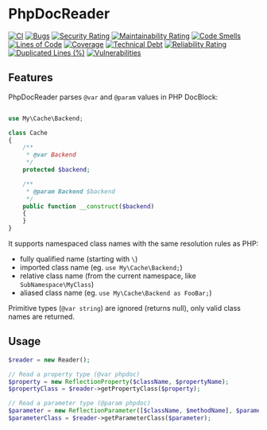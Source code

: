 # PhpDocReader

[![CI](https://github.com/fractalzombie/frzb-php-doc-parser/actions/workflows/build.yml/badge.svg?branch=master)](https://github.com/fractalzombie/frzb-php-doc-parser/actions/workflows/ci.yml)
[![Bugs](https://sonarcloud.io/api/project_badges/measure?project=fractalzombie_frzb-php-doc-parser&metric=bugs)](https://sonarcloud.io/summary/new_code?id=fractalzombie_frzb-php-doc-parser)
[![Security Rating](https://sonarcloud.io/api/project_badges/measure?project=fractalzombie_frzb-php-doc-parser&metric=security_rating)](https://sonarcloud.io/summary/new_code?id=fractalzombie_frzb-php-doc-parser)
[![Maintainability Rating](https://sonarcloud.io/api/project_badges/measure?project=fractalzombie_frzb-php-doc-parser&metric=sqale_rating)](https://sonarcloud.io/summary/new_code?id=fractalzombie_frzb-php-doc-parser)
[![Code Smells](https://sonarcloud.io/api/project_badges/measure?project=fractalzombie_frzb-php-doc-parser&metric=code_smells)](https://sonarcloud.io/summary/new_code?id=fractalzombie_frzb-php-doc-parser)
[![Lines of Code](https://sonarcloud.io/api/project_badges/measure?project=fractalzombie_frzb-php-doc-parser&metric=ncloc)](https://sonarcloud.io/summary/new_code?id=fractalzombie_frzb-php-doc-parser)
[![Coverage](https://sonarcloud.io/api/project_badges/measure?project=fractalzombie_frzb-php-doc-parser&metric=coverage)](https://sonarcloud.io/summary/new_code?id=fractalzombie_frzb-php-doc-parser)
[![Technical Debt](https://sonarcloud.io/api/project_badges/measure?project=fractalzombie_frzb-php-doc-parser&metric=sqale_index)](https://sonarcloud.io/summary/new_code?id=fractalzombie_frzb-php-doc-parser)
[![Reliability Rating](https://sonarcloud.io/api/project_badges/measure?project=fractalzombie_frzb-php-doc-parser&metric=reliability_rating)](https://sonarcloud.io/summary/new_code?id=fractalzombie_frzb-php-doc-parser)
[![Duplicated Lines (%)](https://sonarcloud.io/api/project_badges/measure?project=fractalzombie_frzb-php-doc-parser&metric=duplicated_lines_density)](https://sonarcloud.io/summary/new_code?id=fractalzombie_frzb-php-doc-parser)
[![Vulnerabilities](https://sonarcloud.io/api/project_badges/measure?project=fractalzombie_frzb-php-doc-parser&metric=vulnerabilities)](https://sonarcloud.io/summary/new_code?id=fractalzombie_frzb-php-doc-parser)

## Features

PhpDocReader parses `@var` and `@param` values in PHP DocBlock:

```php

use My\Cache\Backend;

class Cache
{
    /**
     * @var Backend
     */
    protected $backend;

    /**
     * @param Backend $backend
     */
    public function __construct($backend)
    {
    }
}
```

It supports namespaced class names with the same resolution rules as PHP:

- fully qualified name (starting with `\`)
- imported class name (eg. `use My\Cache\Backend;`)
- relative class name (from the current namespace, like `SubNamespace\MyClass`)
- aliased class name  (eg. `use My\Cache\Backend as FooBar;`)

Primitive types (`@var string`) are ignored (returns null), only valid class names are returned.

## Usage

```php
$reader = new Reader();

// Read a property type (@var phpdoc)
$property = new ReflectionProperty($className, $propertyName);
$propertyClass = $reader->getPropertyClass($property);

// Read a parameter type (@param phpdoc)
$parameter = new ReflectionParameter([$className, $methodName], $parameterName);
$parameterClass = $reader->getParameterClass($parameter);
```
